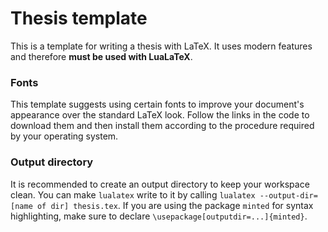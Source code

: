 # Thesis template

This is a template for writing a thesis with LaTeX.
It uses modern features and therefore **must be used with LuaLaTeX**.

### Fonts
This template suggests using certain fonts to improve your document's appearance over the standard LaTeX look.
Follow the links in the code to download them and then install them according to the procedure required by your operating system.

### Output directory
It is recommended to create an output directory to keep your workspace clean.
You can make `lualatex` write to it by calling `lualatex --output-dir=[name of dir] thesis.tex`.
If you are using the package `minted` for syntax highlighting, make sure to declare `\usepackage[outputdir=...]{minted}`.
